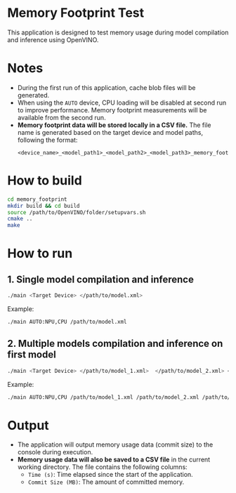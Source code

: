 # Memory Footprint Test
This application is designed to test memory usage during model compilation and inference using OpenVINO.

# Notes
- During the first run of this application, cache blob files will be generated.
- When using the `AUTO` device, CPU loading will be disabled at second run to improve performance. Memory footprint measurements will be available from the second run.
- **Memory footprint data will be stored locally in a CSV file.** The file name is generated based on the target device and model paths, following the format:
  ```
  <device_name>_<model_path1>_<model_path2>_<model_path3>_memory_footprint.csv
  ```

# How to build
```bash
cd memory_footprint
mkdir build && cd build
source /path/to/OpenVINO/folder/setupvars.sh
cmake ..
make
```
# How to run
## 1. Single model compilation and inference
```bash
./main <Target Device> </path/to/model.xml>
```
Example:
```bash
./main AUTO:NPU,CPU /path/to/model.xml
```

## 2. Multiple models compilation and inference on first model
```bash
./main <Target Device> </path/to/model_1.xml>  </path/to/model_2.xml> </path/to/model_3.xml>
```
Example:
```bash
./main AUTO:NPU,CPU /path/to/model_1.xml /path/to/model_2.xml /path/to/model_3.xml
```

# Output
- The application will output memory usage data (commit size) to the console during execution.
- **Memory usage data will also be saved to a CSV file** in the current working directory. The file contains the following columns:
  - `Time (s)`: Time elapsed since the start of the application.
  - `Commit Size (MB)`: The amount of committed memory.